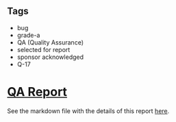 ## Tags

- bug
- grade-a
- QA (Quality Assurance)
- selected for report
- sponsor acknowledged
- Q-17

# [QA Report](https://github.com/code-423n4/2023-08-goodentry-findings/issues/240) 

See the markdown file with the details of this report [here](https://github.com/code-423n4/2023-08-goodentry-findings/blob/main/data/Team_FliBit-Q.md).